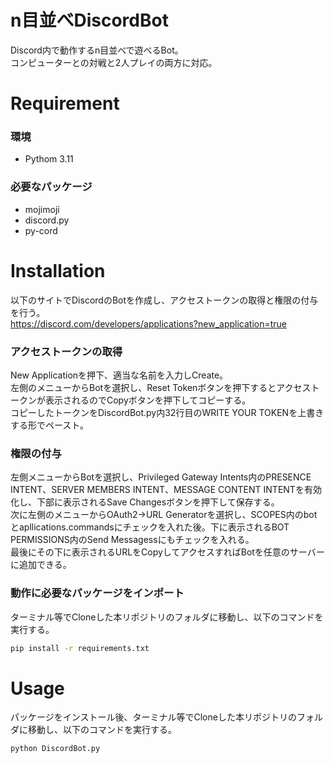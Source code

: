 # n目並べDiscordBot
Discord内で動作するn目並べで遊べるBot。<br>
コンピューターとの対戦と2人プレイの両方に対応。

# Requirement

### 環境
* Pythom 3.11
### 必要なパッケージ
* mojimoji
* discord.py
* py-cord

# Installation
以下のサイトでDiscordのBotを作成し、アクセストークンの取得と権限の付与を行う。<br>
https://discord.com/developers/applications?new_application=true
### アクセストークンの取得
New Applicationを押下、適当な名前を入力しCreate。<br>
左側のメニューからBotを選択し、Reset Tokenボタンを押下するとアクセストークンが表示されるのでCopyボタンを押下してコピーする。<br>
コピーしたトークンをDiscordBot.py内32行目のWRITE YOUR TOKENを上書きする形でペースト。
### 権限の付与
左側メニューからBotを選択し、Privileged Gateway Intents内のPRESENCE INTENT、SERVER MEMBERS INTENT、MESSAGE CONTENT INTENTを有効化し、下部に表示されるSave Changesボタンを押下して保存する。<br>
次に左側のメニューからOAuth2→URL Generatorを選択し、SCOPES内のbotとapllications.commandsにチェックを入れた後。下に表示されるBOT PERMISSIONS内のSend Messagessにもチェックを入れる。<br>
最後にその下に表示されるURLをCopyしてアクセスすればBotを任意のサーバーに追加できる。
### 動作に必要なパッケージをインポート
ターミナル等でCloneした本リポジトリのフォルダに移動し、以下のコマンドを実行する。

```bash
pip install -r requirements.txt
```

# Usage

パッケージをインストール後、ターミナル等でCloneした本リポジトリのフォルダに移動し、以下のコマンドを実行する。

```bash
python DiscordBot.py
```